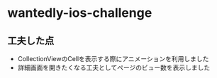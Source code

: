 # wantedly-ios-challenge

## 工夫した点
- CollectionViewのCellを表示する際にアニメーションを利用しました
- 詳細画面を開きたくなる工夫としてページのビュー数を表示しました

